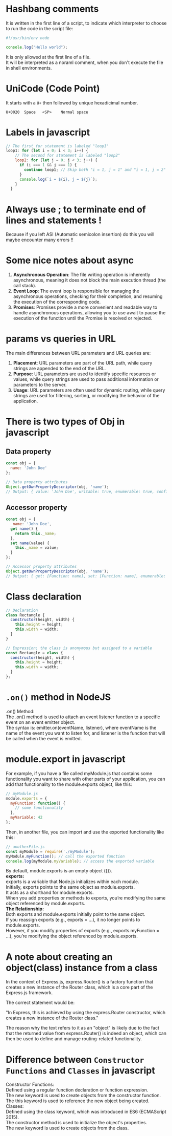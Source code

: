 # Hashbang comments

It is written in the first line of a script, to indicate which interpreter to choose to run the code in the script file: 
```javascript
#!/usr/bin/env node

console.log("Hello world");
```
It is only allowed at the first line of a file.  
It will be interpreted as a noraml comment, when you don't execute the file in shell environments.

# UniCode (Code Point)

It starts with a `U+` then followed by unique hexadicimal number.
```
U+0020	Space	<SP>	Normal space
```  

# Labels in javascript

``` javascript
// The first for statement is labeled "loop1"
loop1: for (let i = 0; i < 3; i++) {
    // The second for statement is labeled "loop2"
    loop2: for (let j = 0; j < 3; j++) {
      if (i === 1 && j === 1) {
        continue loop1; // Skip both "i = 1, j = 1" and "i = 1, j = 2"
      }
      console.log(`i = ${i}, j = ${j}`);
    }
  }
```  

# Always use ; to terminate end of lines and statements !

Because if you left ASI (Automatic semicolon insertion) do this you will maybe encounter many errors !!  

# Some nice notes about async

1.  **Asynchronous Operation**: The file writing operation is inherently asynchronous, meaning it does not block the main execution thread (the call stack).  
2.  **Event Loop**: The event loop is responsible for managing the asynchronous operations, checking for their completion, and resuming the execution of the corresponding code.  
3.  **Promises**: Promises provide a more convenient and readable way to handle asynchronous operations, allowing you to use await to pause the execution of the function until the Promise is resolved or rejected.  

# params vs queries  in URL  

The main differences between URL parameters and URL queries are:

1.  **Placement**: URL parameters are part of the URL path, while query strings are appended to the end of the URL.
2.  **Purpose**: URL parameters are used to identify specific resources or values, while query strings are used to pass additional information or parameters to the server.
3.  **Usage**: URL parameters are often used for dynamic routing, while query strings are used for filtering, sorting, or modifying the behavior of the application.
# There is two types of Obj in javascript  

## Data property  

```javascript
const obj = {
  name: 'John Doe'
};

// Data property attributes
Object.getOwnPropertyDescriptor(obj, 'name');
// Output: { value: 'John Doe', writable: true, enumerable: true, configurable: true }
```

## Accessor property  
```javascript
const obj = {
  _name: 'John Doe',
  get name() {
    return this._name;
  },
  set name(value) {
    this._name = value;
  }
};

// Accessor property attributes
Object.getOwnPropertyDescriptor(obj, 'name');
// Output: { get: [Function: name], set: [Function: name], enumerable: true, configurable: true }
``` 
# Class declaration

```javascript
// Declaration
class Rectangle {
  constructor(height, width) {
    this.height = height;
    this.width = width;
  }
}

// Expression; the class is anonymous but assigned to a variable
const Rectangle = class {
  constructor(height, width) {
    this.height = height;
    this.width = width;
  }
};
```

# `.on()` method in NodeJS
.on() Method:  
The .on() method is used to attach an event listener function to a specific event on an event emitter object.  
The syntax is: emitter.on(eventName, listener), where eventName is the name of the event you want to listen for, and listener is the function that will be called when the event is emitted.

# module.export in javascript

 For example, if you have a file called myModule.js that contains some functionality you want to share with other parts of your application, you can add that functionality to the module.exports object, like this:  
```javascript
// myModule.js
module.exports = {
  myFunction: function() {
    // some functionality
  },
  myVariable: 42
};
```
Then, in another file, you can import and use the exported functionality like this:
```javascript
// anotherFile.js
const myModule = require('./myModule');
myModule.myFunction(); // call the exported function
console.log(myModule.myVariable); // access the exported variable
```
By default, module.exports is an empty object ({}).  
**exports:**  
exports is a variable that Node.js initializes within each module.  
Initially, exports points to the same object as module.exports.  
It acts as a shorthand for module.exports.  
When you add properties or methods to exports, you’re modifying the same object referenced by module.exports.  
**The Relationship:**  
Both exports and module.exports initially point to the same object.  
If you reassign exports (e.g., exports = ...), it no longer points to module.exports.  
However, if you modify properties of exports (e.g., exports.myFunction = ...), you’re modifying the object referenced by module.exports.  

# A note about creating an object(class) instance from a class
In the context of Express.js, express.Router() is a factory function that creates a new instance of the Router class, which is a core part of the Express.js framework.  

The correct statement would be:  

"In Express, this is achieved by using the express.Router constructor, which creates a new instance of the Router class."  

The reason why the text refers to it as an "object" is likely due to the fact that the returned value from express.Router() is indeed an object, which can then be used to define and manage routing-related functionality.  

# Difference between `Constructor Functions` and `Classes` in javascript
Constructor Functions:  
Defined using a regular function declaration or function expression.  
The new keyword is used to create objects from the constructor function.  
The this keyword is used to reference the new object being created.  
Classes:  
Defined using the class keyword, which was introduced in ES6 (ECMAScript 2015).  
The constructor method is used to initialize the object's properties.  
The new keyword is used to create objects from the class.  